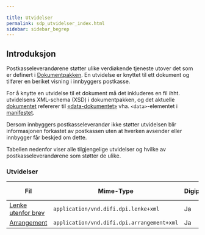 ```yaml
---
  
title: Utvidelser  
permalink: sdp_utvidelser_index.html
sidebar: sidebar_begrep
---
```


## Introduksjon

Postkasseleverandørene støtter ulike verdiøkende tjeneste utover det som
er definert i [Dokumentpakken](../Dokumentpakke/). En utvidelse er knyttet
til ett dokument og tilfører en beriket visning i innbyggers postkasse.

For å knytte en utvidelse til et dokument må det inkluderes en fil ihht.
utvidelsens XML-schema (XSD) i dokumentpakken, og det aktuelle
[dokumentet](../../begrep/Dokument.md) refererer til
[«data-dokumentet»](../../begrep/DokumentData.md) vha. `<data>`-elementet
i [manifestet](https://difi.github.io/felleslosninger/sdp_manifest.html).

Dersom innbyggers postkasseleverandør ikke støtter utvidelsen blir
informasjonen forkastet av postkassen uten at hverken avsender eller
innbygger får beskjed om dette.

Tabellen nedenfor viser alle tilgjengelige utvidelser og hvilke av
postkasseleverandørene som støtter de ulike.

### Utvidelser

| Fil     | Mime-Type      | Digipost | e-Boks |
| --- | --- | --- | --- |
| [Lenke utenfor brev](Lenke.md) | `application/vnd.difi.dpi.lenke+xml`       | Ja       | Ja     |
| [Arrangement](Arrangement.md)  | `application/vnd.difi.dpi.arrangement+xml` | Ja       | Ja     |
